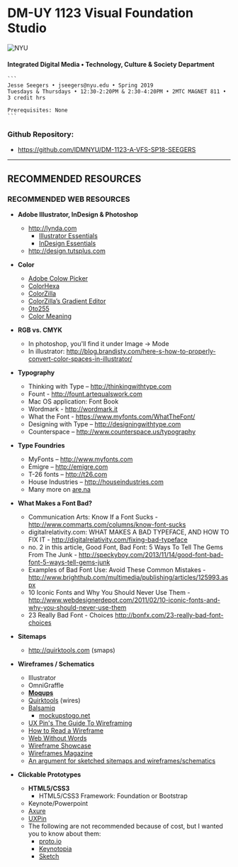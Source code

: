 # DM-UY 1123 Visual Foundation Studio

![NYU](C:/Users/Jesse%20Seegers/Desktop/DM-1123-A-VFS-FA18-SEEGERS/projects/nyu_soe_logo.png)

#### Integrated Digital Media • Technology, Culture & Society Department 

```
​```
Jesse Seegers • jseegers@nyu.edu • Spring 2019 
Tuesdays & Thursdays • 12:30-2:20PM & 2:30-4:20PM • 2MTC MAGNET 811 • 3 credit hrs
    
Prerequisites: None
​```
```

### Github Repository: 

* https://github.com/IDMNYU/DM-1123-A-VFS-SP18-SEEGERS

---


## RECOMMENDED RESOURCES


### RECOMMENDED WEB RESOURCES

* **Adobe Illustrator, InDesign & Photoshop**
   * http://lynda.com
      * [Illustrator Essentials](https://www.lynda.com/Illustrator-tutorials/Illustrator-CC-2018-Essential-Training/628695-2.html?org=nyu.edu)
      * [InDesign Essentials](https://www.lynda.com/InDesign-tutorials/InDesign-CC-2018-Essential-Training/625911-2.html?org=nyu.edu)
   * http://design.tutsplus.com

* **Color**
  * [Adobe Colow Picker](https://kuler.adobe.com/explore)
  * [ColorHexa](http://www.colorhexa.com)
  * [ColorZilla](http://www.colorzilla.com)
  * [ColorZilla’s Gradient Editor](http://www.colorzilla.com/gradient-editor)
  * [0to255](http://0to255.com)
  * [Color Meaning](http://color-wheel-pro.com/color-meaning.html)

* **RGB vs. CMYK**
  * In photoshop, you'll find it under Image -> Mode
  * In illustrator: http://blog.brandisty.com/here-s-how-to-properly-convert-color-spaces-in-illustrator/

* **Typography**
  * Thinking with Type – http://thinkingwithtype.com
  * Fount - http://fount.artequalswork.com
  * Mac OS application: Font Book 
  * Wordmark - http://wordmark.it
  * What the Font - https://www.myfonts.com/WhatTheFont/
  * Designing with Type – http://designingwithtype.com
  * Counterspace – http://www.counterspace.us/typography

* **Type Foundries**
  * MyFonts – http://www.myfonts.com
  * Émigre – http://emigre.com
  * T-26 fonts – http://t26.com
  * House Industries – http://houseindustries.com
  * Many more on [are.na](https://www.are.na/)

* **What Makes a Font Bad?**
  * Communication Arts: Know If a Font Sucks - http://www.commarts.com/columns/know-font-sucks
  * digitalrelativity.com: WHAT MAKES A BAD TYPEFACE, AND HOW TO FIX IT - http://digitalrelativity.com/fixing-bad-typeface
  * no. 2 in this article, Good Font, Bad Font: 5 Ways To Tell The Gems From The Junk - http://speckyboy.com/2013/11/14/good-font-bad-font-5-ways-tell-gems-junk
  * Examples of Bad Font Use: Avoid These Common Mistakes - http://www.brighthub.com/multimedia/publishing/articles/125993.aspx
  * 10 Iconic Fonts and Why You Should Never Use Them - http://www.webdesignerdepot.com/2011/02/10-iconic-fonts-and-why-you-should-never-use-them
  * 23 Really Bad Font - Choices http://bonfx.com/23-really-bad-font-choices

* **Sitemaps**
  * http://quirktools.com (smaps) 

* **Wireframes / Schematics** 
  * Illustrator
  * OmniGraffle
  * **[Moqups](http://moqups.com)**
  * [Quirktools](http://quirktools.com) (wires)
  * [Balsamiq](http://balsamiq.com)
    * [mockupstogo.net](http://mockupstogo.net)
  * [UX Pin's The Guide To Wireframing](http://uxpin.com/guide-to-wireframing.html)
  * [How to Read a Wireframe](http://blog.fuzzymath.com/wp-content/uploads/2011/07/Fuzzy-Math-How-to-read-a-wireframe.pdf)
  * [Web Without Words](http://webwithoutwords.com)
  * [Wireframe Showcase](http://wireframeshowcase.com)
  * [Wireframes Magazine](http://wireframes.linowski.ca/tag/wireframe)
  * [An argument for sketched sitemaps and wireframes/schematics](http://www.slideshare.net/pubsmith/sketching-interfaces-workshop-interactions12-dublin)

* **Clickable Prototypes**
  * **HTML5/CSS3**
    * HTML5/CSS3 Framework: Foundation or Bootstrap
  * Keynote/Powerpoint
  * [Axure](http://www.axure.com)
  * [UXPin](http://uxpin.com)
  * The following are not recommended because of cost, but I wanted you to know about them:
    * [proto.io](http://proto.io)
    * [Keynotopia](http://keynotopia.com) 
    * [Sketch](https://www.sketchapp.com/)
